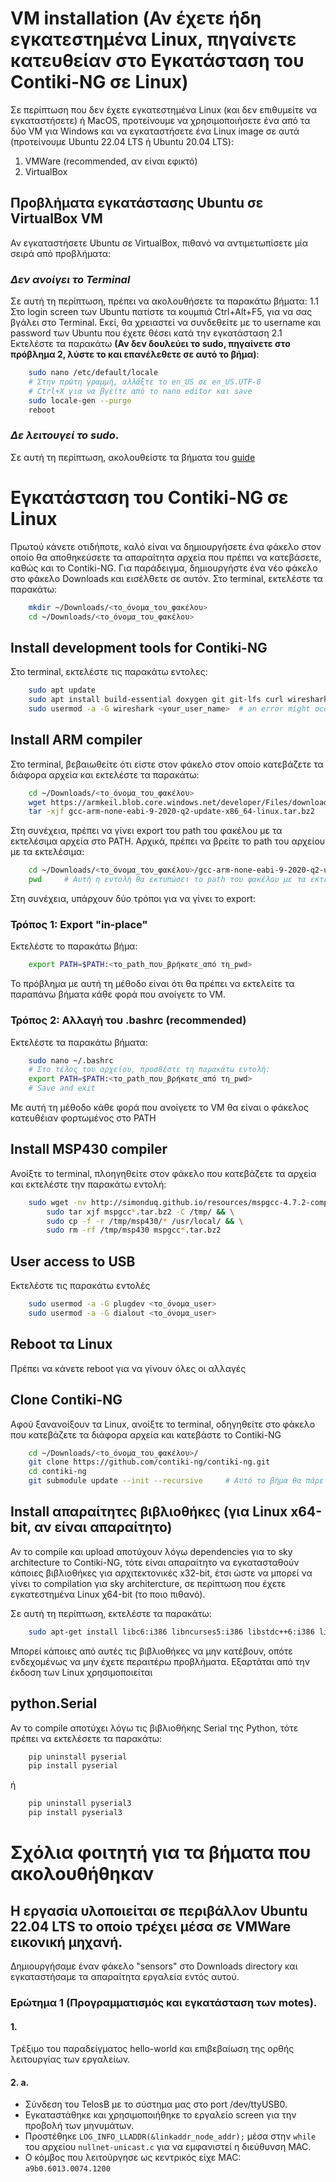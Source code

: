 # VM installation (Αν έχετε ήδη εγκατεστημένα Linux, πηγαίνετε κατευθείαν στο Εγκατάσταση του Contiki-NG σε Linux)

 Σε περίπτωση που δεν έχετε εγκατεστημένα Linux (και δεν επιθυμείτε να εγκαταστήσετε) ή MacOS, προτείνουμε να χρησιμοποιήσετε ένα από τα δύο VM για Windows και να εγκαταστήσετε ένα Linux image σε αυτά (προτείνουμε Ubuntu 22.04 LTS ή Ubuntu 20.04 LTS):
 1.   VMWare (recommended, αν είναι εφικτό)
 2.   VirtualBox

## Προβλήματα εγκατάστασης Ubuntu σε VirtualBox VM

Αν εγκαταστήσετε Ubuntu σε VirtualBox, πιθανό να αντιμετωπίσετε μία σειρά από προβλήματα:

### *Δεν ανοίγει το Terminal*

Σε αυτή τη περίπτωση, πρέπει να ακολουθήσετε τα παρακάτω βήματα:
	1.1    Στο login screen των Ubuntu πατίστε τα κουμπιά Ctrl+Alt+F5, για να σας βγάλει στο Terminal. Εκεί, θα χρειαστεί να συνδεθείτε με το username και password των Ubuntu που έχετε θέσει κατά την εγκατάσταση
	2.1    Εκτελέστε τα παρακάτω **(Αν δεν δουλεύει το sudo, πηγαίνετε στο πρόβλημα 2, λύστε το και επανέλεθετε σε αυτό το βήμα)**:
```bash
    sudo nano /etc/default/locale
    # Στην πρώτη γραμμή, αλλάξτε το en_US σε en_US.UTF-8
    # Ctrl+X για να βγείτε από το nano editor και save
    sudo locale-gen --purge
	reboot
```

### *Δε λειτουγεί το sudo*. 

Σε αυτή τη περίπτωση, ακολουθείστε τα βήματα του [guide](https://www.tecmint.com/fix-user-is-not-in-the-sudoers-file-the-incident-will-be-reported-ubuntu/)


# Εγκατάσταση του Contiki-NG σε Linux

Πρωτού κάνετε οτιδήποτε, καλό είναι να δημιουργήσετε ένα φάκελο στον οποίο θα αποθηκεύσετε τα απαραίτητα αρχεία που πρέπει να κατεβάσετε, καθώς και το Contiki-NG. Για παράδειγμα, δημιουργήστε ένα νέο φάκελο στο φάκελο Downloads και εισέλθετε σε αυτόν. Στο terminal, εκτελέστε τα παρακάτω:

```bash
    mkdir ~/Downloads/<το_όνομα_του_φακέλου>
    cd ~/Downloads/<το_όνομα_του_φακέλου>
```

## Install development tools for Contiki-NG

Στο terminal, εκτελέστε τις παρακάτω εντολες:

```bash
    sudo apt update
    sudo apt install build-essential doxygen git git-lfs curl wireshark python3-serial srecord rlwrap
    sudo usermod -a -G wireshark <your_user_name>  # an error might occur, don't bother
```

## Install ARM compiler
Στο terminal, βεβαιωθείτε ότι είστε στον φάκελο στον οποίο κατεβάζετε τα διάφορα αρχεία και εκτελέστε τα παρακάτω:
```bash
    cd ~/Downloads/<το_όνομα_του_φακέλου>
    wget https://armkeil.blob.core.windows.net/developer/Files/downloads/gnu-rm/9-2020q2/gcc-arm-none-eabi-9-2020-q2-update-x86_64-linux.tar.bz2
    tar -xjf gcc-arm-none-eabi-9-2020-q2-update-x86_64-linux.tar.bz2
```

Στη συνέχεια, πρέπει να γίνει export του path του φακέλου με τα εκτελέσιμα αρχεία στο PATH. Αρχικά, πρέπει να βρείτε το path του αρχείου με τα εκτελέσιμα:

```bash
    cd ~/Downloads/<το_όνομα_του_φακέλου>/gcc-arm-none-eabi-9-2020-q2-update/bin
    pwd     # Αυτή η εντολή θα εκτυπώσει το path του φακέλου με τα εκτελέσιμα
```

Στη συνέχεια, υπάρχουν δύο τρόποι για να γίνει το export:

### Τρόπος 1: Export "in-place"
Εκτελέστε το παρακάτω βήμα:
```bash
    export PATH=$PATH:<το_path_που_βρήκατε_από τη_pwd>
```

Το πρόβλημα με αυτή τη μέθοδο είναι ότι θα πρέπει να εκτελείτε τα παραπάνω βήματα κάθε φορά που ανοίγετε το VM.

### Τρόπος 2: Αλλαγή του .bashrc (recommended)

Εκτελέστε τα παρακάτω βήματα:

```bash
    sudo nano ~/.bashrc
    # Στο τέλος του αρχείου, προσθέστε τη παρακάτω εντολή:
    export PATH=$PATH:<το_path_που_βρήκατε_από τη_pwd>
    # Save and exit
```

Με αυτή τη μέθοδο κάθε φορά που ανοίγετε το VM θα είναι ο φάκελος κατευθέιαν φορτωμένος στο PATH

## Install MSP430 compiler
Ανοίξτε το terminal, πλοηγηθείτε στον φάκελο που κατεβάζετε τα αρχεία και εκτελέστε την παρακάτω εντολή:

```bash
    sudo wget -nv http://simonduq.github.io/resources/mspgcc-4.7.2-compiled.tar.bz2 && \
        sudo tar xjf mspgcc*.tar.bz2 -C /tmp/ && \
        sudo cp -f -r /tmp/msp430/* /usr/local/ && \
        sudo rm -rf /tmp/msp430 mspgcc*.tar.bz2
```

## User access to USB
Εκτελέστε τις παρακάτω εντολές
```bash
    sudo usermod -a -G plugdev <το_όνομα_user>
    sudo usermod -a -G dialout <το_όνομα_user>
```

## Reboot τα Linux
Πρέπει να κάνετε reboot για να γίνουν όλες οι αλλαγές

## Clone Contiki-NG
Αφού ξανανοίξουν τα Linux, ανοίξτε το terminal, οδηγηθείτε στο φάκελο που κατεβάζετε τα διάφορα αρχεία και κατεβάστε το Contiki-NG
```bash
    cd ~/Downloads/<το_όνομα_του_φακέλου>/
    git clone https://github.com/contiki-ng/contiki-ng.git
    cd contiki-ng
    git submodule update --init --recursive     # Αυτό το βήμα θα πάρει ώρα
```

## Install απαραίτητες βιβλιοθήκες (για Linux x64-bit, αν είναι απαραίτητο)

Αν το compile και upload αποτύχουν λόγω dependencies για το sky architecture το Contiki-NG, τότε είναι απαραίτητο να εγκατασταθούν κάποιες βιβλιοθήκες για αρχιτεκτονικές x32-bit, έτσι ώστε να μπορεί να γίνει το compilation για sky architercture, σε περίπτωση που έχετε εγκατεστημένα Linux χ64-bit (το ποιο πιθανό).

Σε αυτή τη περίπτωση, εκτελέστε τα παρακάτω:
```bash
    sudo apt-get install libc6:i386 libncurses5:i386 libstdc++6:i386 lib32z1:i386
```
Μπορεί κάποιες από αυτές τις βιβλιοθήκες να μην κατέβουν, οπότε ενδεχομένως να μην έχετε περαιτέρω προβλήματα. Εξαρτάται από την έκδοση των Linux χρησιμοποιείται

## python.Serial

Αν το compile αποτύχει λόγω τις βιβλιοθήκης Serial της Python, τότε πρέπει να εκτελέσετε τα παρακάτω:

```bash
	pip uninstall pyserial
	pip install pyserial
```
ή

```bash
	pip uninstall pyserial3
	pip install pyserial3
```

# Σχόλια φοιτητή για τα βήματα που ακολουθήθηκαν

## Η εργασία υλοποιείται σε περιβάλλον Ubuntu 22.04 LTS το οποίο τρέχει μέσα σε VMWare εικονική μηχανή.

Δημιουργήσαμε έναν φάκελο "sensors" στο Downloads directory και εγκαταστήσαμε τα απαραίτητα εργαλεία εντός αυτού.

### Ερώτημα 1 (Προγραμματισμός και εγκατάσταση των motes).

#### 1.
Tρέξιμο του παραδείγματος hello-world και επιβεβαίωση της ορθής λειτουργίας των εργαλείων.

#### 2. a.
- Σύνδεση του TelosB με το σύστημα μας στο port /dev/ttyUSB0.
- Εγκαταστάθηκε και χρησιμοποιήθηκε το εργαλείο screen για την προβολή των μηνυμάτων.
- Προστέθηκε `LOG_INFO_LLADDR(&linkaddr_node_addr);` μέσα στην `while` του αρχείου `nullnet-unicast.c` για να εμφανιστεί η διεύθυνση MAC.
- Ο κόμβος που λειτούργησε ως κεντρικός είχε MAC: `a9b0.6013.0074.1200`

